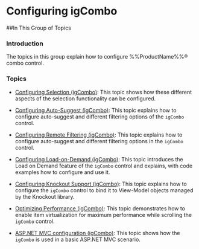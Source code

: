 ﻿<!--
|metadata|
{
    "fileName": "igcombo-configuring",
    "controlName": "igCombo",
    "tags": []
}
|metadata|
-->

# Configuring igCombo



##In This Group of Topics


### Introduction

The topics in this group explain how to configure %%ProductName%%® combo control.

### Topics

-	[Configuring Selection (igCombo)](igCombo-Configure-Selection.html): This topic shows how these different aspects of the selection functionality can be configured.

-	[Configuring Auto-Suggest (igCombo)](igCombo-Configure-Auto-Suggest.html): This topic explains how to configure auto-suggest and different filtering options of the `igCombo` control.

-	[Configuring Remote Filtering (igCombo)](igCombo-Configure-Remote-Filtering.html): This topic explains how to configure auto-suggest and different filtering options in the `igCombo` control.

-	[Configuring Load-on-Demand (igCombo)](igCombo-Load-on-Demand.html): This topic introduces the Load on Demand feature of the `igCombo` control and explains, with code examples how to configure and use it.

-	[Configuring Knockout Support (igCombo)](igCombo-KnockoutJS-Support.html): This topic explains how to configure the `igCombo` control to bind it to View-Model objects managed by the Knockout library.

-	[Optimizing Performance (igCombo)](igCombo-Optimize-Performance.html): This topic demonstrates how to enable item virtualization for maximum performance while scrolling the `igCombo` control.

-	[ASP.NET MVC configuration (igCombo)](configuring-asp-net-mvc): This topic shows how the `igCombo` is used in a basic ASP.NET MVC scenario.









